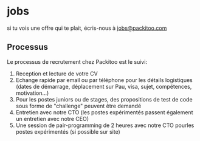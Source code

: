 # jobs

si tu vois une offre qui te plait, écris-nous à jobs@packitoo.com

## Processus

Le processus de recrutement chez Packitoo est le suivi:

1. Reception et lecture de votre CV
2. Echange rapide par email ou par téléphone pour les détails logistiques (dates de démarrage, déplacement sur Pau, visa, sujet, compétences, motivation...)
3. Pour les postes juniors ou de stages, des propositions de test de code sous forme de "challenge" peuvent être demandé
4. Entretien avec notre CTO (les postes expérimentés passent également un entretien avec notre CEO)
5. Une session de pair-programming de 2 heures avec notre CTO pourles postes expérimentés (si possible sur site)
